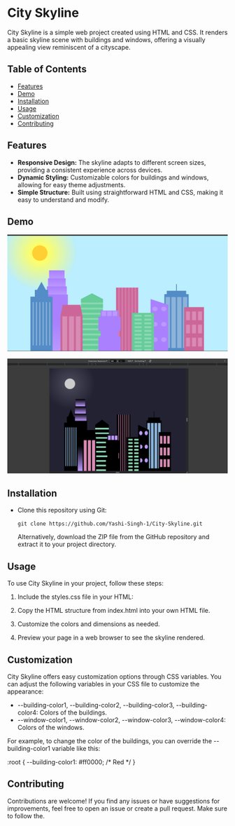 # City Skyline

City Skyline is a simple web project created using HTML and CSS. It renders a basic skyline scene with buildings and windows, offering a visually appealing view reminiscent of a cityscape.

## Table of Contents

- [Features](#features)
- [Demo](#demo)
- [Installation](#installation)
- [Usage](#usage)
- [Customization](#customization)
- [Contributing](#contributing)

## Features

- **Responsive Design:** The skyline adapts to different screen sizes, providing a consistent experience across devices. <br>
- **Dynamic Styling:** Customizable colors for buildings and windows, allowing for easy theme adjustments. <br>
- **Simple Structure:** Built using straightforward HTML and CSS, making it easy to understand and modify. 

## Demo

![City Skyline Demo](Skyline-Preview.png)  

![City Skyline Demo](City-Skyline-Preview.png)  

## Installation
    
<ul>
<li>    Clone this repository using Git: </li>

    git clone https://github.com/Yashi-Singh-1/City-Skyline.git 
    
Alternatively, download the ZIP file from the GitHub repository and extract it to your project directory.
</ul>

## Usage

To use City Skyline in your project, follow these steps:

1. Include the styles.css file in your HTML:

   <link href="styles.css" rel="stylesheet" />

2. Copy the HTML structure from index.html into your own HTML file.

3. Customize the colors and dimensions as needed.

4. Preview your page in a web browser to see the skyline rendered.

## Customization

City Skyline offers easy customization options through CSS variables. You can adjust the following variables in your CSS file to customize the appearance:

- --building-color1, --building-color2, --building-color3, --building-color4: Colors of the buildings.
- --window-color1, --window-color2, --window-color3, --window-color4: Colors of the windows.
  <br />

For example, to change the color of the buildings, you can override the --building-color1 variable like this: <br>

:root {
  --building-color1: #ff0000; /* Red */
}

## Contributing

Contributions are welcome! If you find any issues or have suggestions for improvements, feel free to open an issue or create a pull request. Make sure to follow the.
